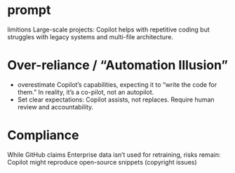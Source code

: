 # prompt
limitions
 Large-scale projects: Copilot helps with repetitive coding but struggles with legacy systems and multi-file architecture.

# Over-reliance / “Automation Illusion”
 - overestimate Copilot’s capabilities, expecting it to “write the code for them.” In reality, it’s a co-pilot, not an autopilot.
 - Set clear expectations: Copilot assists, not replaces. Require human review and accountability.

 # Compliance
 While GitHub claims Enterprise data isn’t used for retraining, risks remain: Copilot might reproduce open-source snippets (copyright issues)
